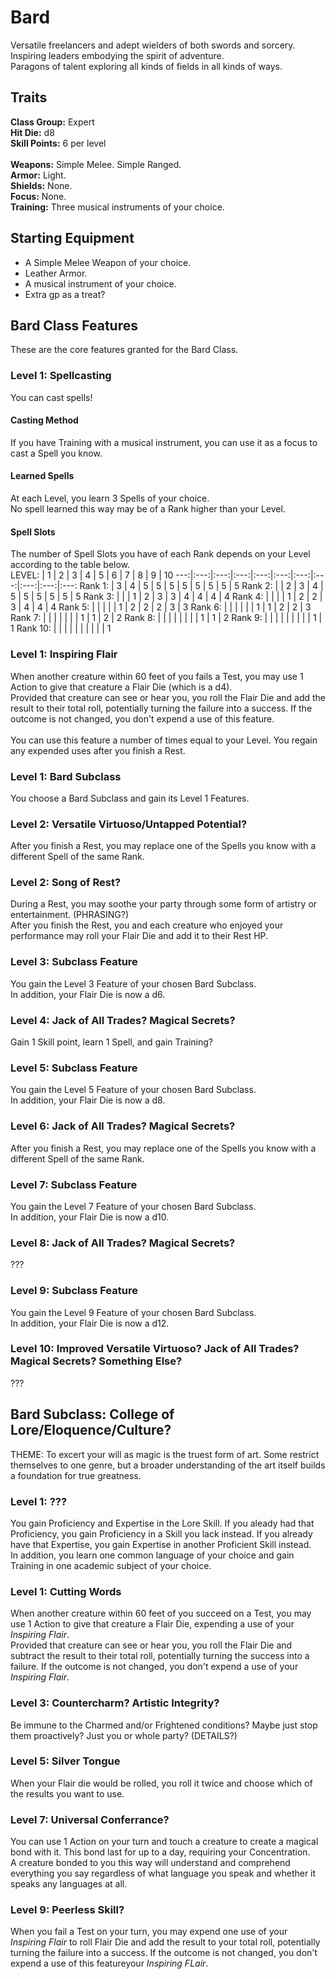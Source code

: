 # Bard
Versatile freelancers and adept wielders of both swords and sorcery. <br>
Inspiring leaders embodying the spirit of adventure. <br>
Paragons of talent exploring all kinds of fields in all kinds of ways. <br>

## Traits
**Class Group:** Expert <br>
**Hit Die:** d8 <br>
**Skill Points:** 6 per level <br>
<br>
**Weapons:** Simple Melee. Simple Ranged. <br>
**Armor:** Light. <br>
**Shields:** None. <br>
**Focus:** None. <br>
**Training:** Three musical instruments of your choice. <br>

## Starting Equipment
+ A Simple Melee Weapon of your choice.
+ Leather Armor.
+ A musical instrument of your choice.
+ Extra gp as a treat?

## Bard Class Features
These are the core features granted for the Bard Class.

### Level 1: Spellcasting
You can cast spells!
#### Casting Method
If you have Training with a musical instrument, you can use it as a focus to cast a Spell you know.
#### Learned Spells
At each Level, you learn 3 Spells of your choice. <br>
No spell learned this way may be of a Rank higher than your Level.
#### Spell Slots
The number of Spell Slots you have of each Rank depends on your Level according to the table below. <br>
LEVEL: | 1 | 2 | 3 | 4 | 5 | 6 | 7 | 8 | 9 | 10 
---:|:---:|:---:|:---:|:---:|:---:|:---:|:---:|:---:|:---:|:---:
Rank 1: | 3 | 4 | 5 | 5 | 5 | 5 | 5 | 5 | 5 | 5 
Rank 2: | | 2 | 3 | 4 | 5 | 5 | 5 | 5 | 5 | 5
Rank 3: | | | 1 | 2 | 3 | 3 | 4 | 4 | 4 | 4
Rank 4: | | | | 1 | 2 | 2 | 3 | 4 | 4 | 4
Rank 5: | | | | | 1 | 2 | 2 | 2 | 3 | 3
Rank 6: | | | | | | 1 | 1 | 2 | 2 | 3
Rank 7: | | | | | | | 1 | 1 | 2 | 2 
Rank 8: | | | | | | | | 1 | 1 | 2
Rank 9: | | | | | | | | | 1 | 1
Rank 10: | | | | | | | | | | 1

### Level 1: Inspiring Flair
When another creature within 60 feet of you fails a Test, you may use 1 Action to give that creature a Flair Die (which is a d4). <br>
Provided that creature can see or hear you, you roll the Flair Die and add the result to their total roll, potentially turning the failure into a success. If the outcome is not changed, you don't expend a use of this feature.
<br><br>
You can use this feature a number of times equal to your Level.
You regain any expended uses after you finish a Rest.

### Level 1: Bard Subclass
You choose a Bard Subclass and gain its Level 1 Features.

### Level 2: Versatile Virtuoso/Untapped Potential?
After you finish a Rest, you may replace one of the Spells you know with a different Spell of the same Rank.

### Level 2: Song of Rest?
During a Rest, you may soothe your party through some form of artistry or entertainment. (PHRASING?) <br>
After you finish the Rest, you and each creature who enjoyed your performance may roll your Flair Die and add it to their Rest HP.

### Level 3: Subclass Feature
You gain the Level 3 Feature of your chosen Bard Subclass. <br>
In addition, your Flair Die is now a d6.

### Level 4: Jack of All Trades? Magical Secrets?
Gain 1 Skill point, learn 1 Spell, and gain Training? <br>

### Level 5: Subclass Feature
You gain the Level 5 Feature of your chosen Bard Subclass. <br>
In addition, your Flair Die is now a d8.

### Level 6: Jack of All Trades? Magical Secrets?
After you finish a Rest, you may replace one of the Spells you know with a different Spell of the same Rank.

### Level 7: Subclass Feature
You gain the Level 7 Feature of your chosen Bard Subclass. <br>
In addition, your Flair Die is now a d10.

### Level 8: Jack of All Trades? Magical Secrets?
???

### Level 9: Subclass Feature
You gain the Level 9 Feature of your chosen Bard Subclass. <br>
In addition, your Flair Die is now a d12.

### Level 10: Improved Versatile Virtuoso? Jack of All Trades? Magical Secrets? Something Else?
???

## Bard Subclass: College of Lore/Eloquence/Culture?
THEME: To excert your will as magic is the truest form of art. Some restrict themselves to one genre, but a broader understanding of the art itself builds a foundation for true greatness.

### Level 1: ???
You gain Proficiency and Expertise in the Lore Skill. If you aleady had that Proficiency, you gain Proficiency in a Skill you lack instead. If you already have that Expertise, you gain Expertise in another Proficient Skill instead. <br>
In addition, you learn one common language of your choice and gain Training in one academic subject of your choice.
### Level 1: Cutting Words
When another creature within 60 feet of you succeed on a Test, you may use 1 Action to give that creature a Flair Die, expending a use of your *Inspiring Flair*. <br>
Provided that creature can see or hear you, you roll the Flair Die and subtract the result to their total roll, potentially turning the success into a failure. If the outcome is not changed, you don't expend a use of your *Inspiring Flair*.

### Level 3: Countercharm? Artistic Integrity?
Be immune to the Charmed and/or Frightened conditions? Maybe just stop them proactively? Just you or whole party? (DETAILS?)

### Level 5: Silver Tongue
When your Flair die would be rolled, you roll it twice and choose which of the results you want to use.

### Level 7: Universal Conferrance?
You can use 1 Action on your turn and touch a creature to create a magical bond with it. This bond last for up to a day, requiring your Concentration. <br>
A creature bonded to you this way will understand and comprehend everything you say regardless of what language you speak and whether it speaks any languages at all.

### Level 9: Peerless Skill?
When you fail a Test on your turn, you may expend one use of your *Inspiring Flair* to roll Flair Die and add the result to your total roll, potentially turning the failure into a success. If the outcome is not changed, you don't expend a use of this featureyour *Inspiring FLair*.